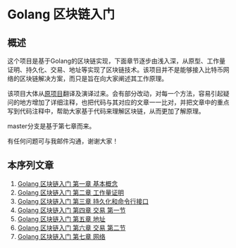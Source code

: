 # Golang 区块链入门

## 概述

这个项目是基于Golang的区块链实现，下面章节逐步由浅入深，从原型、工作量证明、持久化、交易、地址等实现了区块链技术。该项目并不是能够接入比特币网络的区块链解决方案，而只是旨在向大家阐述其工作原理。

该项目大体从[原项目](https://github.com/Jeiwan/blockchain_go)翻译及演译过来。会有部分改动，对每一个方法，容易引起疑问的地方增加了详细注释，也把代码与其对应的文章一一比对，并把文章中的重点写到代码注释中，帮助大家基于代码来理解区块链，从而更加了解原理。

master分支是基于第七章而来。

有任何问题可与我邮件沟通，谢谢大家！

## 本序列文章

1. [Golang 区块链入门 第一章 基本概念][本序列第一篇]
2. [Golang 区块链入门 第二章 工作量证明][本序列第二篇]
3. [Golang 区块链入门 第三章 持久化和命令行接口][本序列第三篇]
4. [Golang 区块链入门 第四章 交易 第一节][本序列第四篇]
5. [Golang 区块链入门 第五章 地址][本序列第五篇]
6. [Golang 区块链入门 第六章 交易 第二节][本序列第六篇]
7. [Golang 区块链入门 第七章 网络][本序列第七篇]

[本序列第一篇]: https://printfcoder.github.io/myblog/blockchain/abc/2018/03/05/abc-building-blockchain-in-go-part-1-basic-prototype/
[本序列第二篇]: https://printfcoder.github.io/myblog/blockchain/abc/2018/03/06/abc-building-blockchain-in-go-part-2-proof-of-work/
[本序列第三篇]: https://printfcoder.github.io/myblog/blockchain/abc/2018/03/07/abc-building-blockchain-in-go-part-3-persistence-and-cli/
[本序列第四篇]: https://printfcoder.github.io/myblog/blockchain/abc/2018/03/09/abc-building-blockchain-in-go-part-4-transactions-1/
[本序列第五篇]: https://printfcoder.github.io/myblog/blockchain/abc/2018/03/14/abc-building-blockchain-in-go-part-5-address/
[本序列第六篇]: https://printfcoder.github.io/myblog/blockchain/abc/2018/03/17/abc-building-blockchain-in-go-part-6-transactions-2/
[本序列第七篇]: https://printfcoder.github.io/myblog/blockchain/abc/2018/03/20/abc-building-blockchain-in-go-part-7-network/